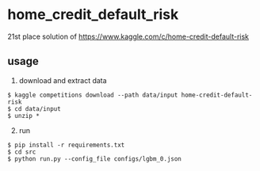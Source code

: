 # home_credit_default_risk
21st place solution of https://www.kaggle.com/c/home-credit-default-risk

## usage

1. download and extract data
```
$ kaggle competitions download --path data/input home-credit-default-risk
$ cd data/input
$ unzip *
```

2. run
```
$ pip install -r requirements.txt
$ cd src
$ python run.py --config_file configs/lgbm_0.json
```
